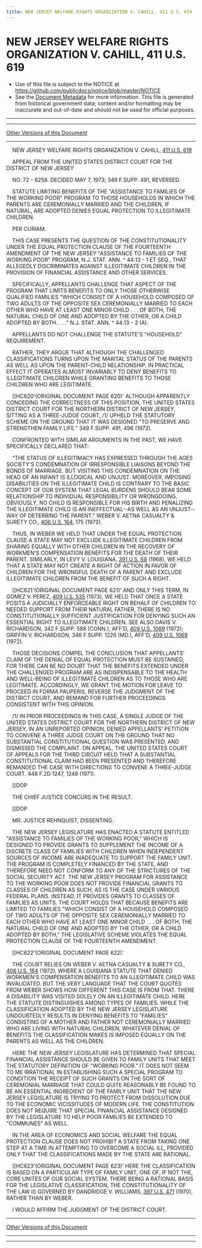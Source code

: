 ```yaml
---
title: NEW JERSEY WELFARE RIGHTS ORGANIZATION V. CAHILL, 411 U.S. 619
---
```


# NEW JERSEY WELFARE RIGHTS ORGANIZATION V. CAHILL, 411 U.S. 619

* Use of this file is subject to the NOTICE at https://github.com/publicdocs/notice/blob/master/NOTICE
* See the [Document Metadata](../../../index.md) for more information.
  This file is generated from historical government data; content and/or formatting may be inaccurate and out-of-date and should not be used for official purposes.

----------
----------

[Other Versions of this Document](https://publicdocs.github.io/go/links?ns=uslm-x&ref=%2Fus%2Fcourts%2Fscotus%2FusReporter%2F411%2F619)

----------

    NEW JERSEY WELFARE RIGHTS ORGANIZATION V. CAHILL, [411 U.S. 619][/us/courts/scotus/usReporter/411/619]

    APPEAL FROM THE UNITED STATES DISTRICT COURT FOR THE DISTRICT OF NEW JERSEY

    NO. 72 - 6258.  DECIDED MAY 7, 1973; 349 F.SUPP.  491, REVERSED.

    STATUTE LIMITING BENEFITS OF THE "ASSISTANCE TO FAMILIES OF THE WORKING POOR" PROGRAM TO THOSE HOUSEHOLDS IN WHICH THE PARENTS ARE CEREMONIALLY MARRIED AND THE CHILDREN, IF NATURAL, ARE ADOPTED DENIES EQUAL PROTECTION TO ILLEGITIMATE CHILDREN.

    PER CURIAM.

    THIS CASE PRESENTS THE QUESTION OF THE CONSTITUTIONALITY UNDER THE EQUAL PROTECTION CLAUSE OF THE FOURTEENTH AMENDMENT OF THE NEW JERSEY "ASSISTANCE TO FAMILIES OF THE WORKING POOR" PROGRAM, N.J. STAT. ANN. ^ 44:13 - 1 ET SEQ., THAT ALLEGEDLY DISCRIMINATES AGAINST ILLEGITIMATE CHILDREN IN THE PROVISION OF FINANCIAL ASSISTANCE AND OTHER SERVICES.

    SPECIFICALLY, APPELLANTS CHALLENGE THAT ASPECT OF THE PROGRAM THAT LIMITS BENEFITS TO ONLY THOSE OTHERWISE QUALIFIED FAMILIES "WHICH CONSIST OF A HOUSEHOLD COMPOSED OF TWO ADULTS OF THE OPPOSITE SEX CEREMONIALLY MARRIED TO EACH OTHER WHO HAVE AT LEAST ONE MINOR CHILD . . . OF BOTH, THE NATURAL CHILD OF ONE AND ADOPTED BY THE OTHER, OR A CHILD ADOPTED BY BOTH.  . . ."  N.J. STAT. ANN. ^ 44:13 - 3 (A).

    APPELLANTS DO NOT CHALLENGE THE STATUTE'S "HOUSEHOLD" REQUIREMENT.

    RATHER, THEY ARGUE THAT ALTHOUGH THE CHALLENGED CLASSIFICATIONS TURNS UPON THE MARITAL STATUS OF THE PARENTS AS WELL AS UPON THE PARENT-CHILD RELATIONSHIP, IN PRACTICAL EFFECT IT OPERATES ALMOST INVARIABLY TO DENY BENEFITS TO ILLEGITIMATE CHILDREN WHILE GRANTING BENEFITS TO THOSE CHILDREN WHO ARE LEGITIMATE.

    \[\[HC620'(ORIGINAL DOCUMENT PAGE 620)'  ALTHOUGH APPARENTLY CONCEDING THE CORRECTNESS OF THIS POSITION, THE UNITED STATES DISTRICT COURT FOR THE NORTHERN DISTRICT OF NEW JERSEY, SITTING AS A THREE-JUDGE COURT, /1/  UPHELD THE STATUTORY SCHEME ON THE GROUND THAT IT WAS DESIGNED "TO PRESERVE AND STRENGTHEN FAMILY LIFE."  349 F.SUPP.  491, 496 (1972).

    CONFRONTED WITH SIMILAR ARGUMENTS IN THE PAST, WE HAVE SPECIFICALLY DECLARED THAT:

    "THE STATUS OF ILLEGITIMACY HAS EXPRESSED THROUGH THE AGES SOCIETY'S CONDEMNATION OF IRRESPONSIBLE LIAISONS BEYOND THE BONDS OF MARRIAGE.  BUT VISITING THIS CONDEMNATION ON THE HEAD OF AN INFANT IS ILLOGICAL AND UNJUST.  MOREOVER, IMPOSING DISABILITIES ON THE ILLEGITIMATE CHILD IS CONTRARY TO THE BASIC CONCEPT OF OUR SYSTEM THAT LEGAL BURDENS SHOULD BEAR SOME RELATIONSHIP TO INDIVIDUAL RESPONSIBILITY OR WRONGDOING.  OBVIOUSLY, NO CHILD IS RESPONSIBLE FOR HIS BIRTH AND PENALIZING THE ILLEGITIMATE CHILD IS AN INEFFECTUAL--AS WELL AS AN UNJUST--WAY OF DETERRING THE PARENT."  WEBER V. AETNA CASUALTY & SURETY CO., [406 U.S. 164][/us/courts/scotus/usReporter/406/164], 175 (1972).

    THUS, IN WEBER WE HELD THAT UNDER THE EQUAL PROTECTION CLAUSE A STATE MAY NOT EXCLUDE ILLEGITIMATE CHILDREN FROM SHARING EQUALLY WITH OTHER CHILDREN IN THE RECOVERY OF WORKMEN'S COMPENSATION BENEFITS FOR THE DEATH OF THEIR PARENT.  SIMILARLY, IN LEVY V. LOUISIANA, [391 U.S. 68][/us/courts/scotus/usReporter/391/68] (1968), WE HELD THAT A STATE MAY NOT CREATE A RIGHT OF ACTION IN FAVOR OF CHILDREN FOR THE WRONGFUL DEATH OF A PARENT AND EXCLUDE ILLEGITIMATE CHILDREN FROM THE BENEFIT OF SUCH A RIGHT.

    \[\[HC621'(ORIGINAL DOCUMENT PAGE 621)'  AND ONLY THIS TERM, IN GOMEZ V. PEREZ, [409 U.S. 535][/us/courts/scotus/usReporter/409/535] (1973), WE HELD THAT ONCE A STATE POSITS A JUDICIALLY ENFORCEABLE RIGHT ON BEHALF OF CHILDREN TO NEEDED SUPPORT FROM THEIR NATURAL FATHER, THERE IS NO CONSTITUTIONALLY SUFFICIENT JUSTIFICATION FOR DENYING SUCH AN ESSENTIAL RIGHT TO ILLEGITIMATE CHILDREN.  SEE ALSO DAVIS V. RICHARDSON, 342 F.SUPP.  588 (CONN.), AFF'D, [409 U.S. 1069][/us/courts/scotus/usReporter/409/1069] (1972); GRIFFIN V. RICHARDSON, 346 F.SUPP.  1226 (MD.), AFF'D, [409 U.S. 1069][/us/courts/scotus/usReporter/409/1069] (1972).

    THOSE DECISIONS COMPEL THE CONCLUSION THAT APPELLANTS' CLAIM OF THE DENIAL OF EQUAL PROTECTION MUST BE SUSTAINED, FOR THERE CAN BE NO DOUBT THAT THE BENEFITS EXTENDED UNDER THE CHALLENGED PROGRAM ARE AS INDISPENSABLE TO THE HEALTH AND WELL-BEING OF ILLEGITIMATE CHILDREN AS TO THOSE WHO ARE LEGITIMATE.  ACCORDINGLY, WE GRANT THE MOTION FOR LEAVE TO PROCEED IN FORMA PAUPERIS, REVERSE THE JUDGMENT OF THE DISTRICT COURT, AND REMAND FOR FURTHER PROCEEDINGS CONSISTENT WITH THIS OPINION.

    /1/  IN PRIOR PROCEEDINGS IN THIS CASE, A SINGLE JUDGE OF THE UNITED STATES DISTRICT COURT FOR THE NORTHERN DISTRICT OF NEW JERSEY, IN AN UNREPORTED OPINION, DENIED APPELLANTS' PETITION TO CONVENE A THREE JUDGE COURT ON THE GROUND THAT NO SUBSTANTIAL CONSTITUTIONAL QUESTION WAS PRESENTED, AND DISMISSED THE COMPLAINT.  ON APPEAL, THE UNITED STATES COURT OF APPEALS FOR THE THIRD CIRCUIT HELD THAT A SUBSTANTIAL CONSTITUTIONAL CLAIM HAD BEEN PRESENTED AND THEREFORE REMANDED THE CASE WITH DIRECTIONS TO CONVENE A THREE-JUDGE COURT.  448 F.2D 1247, 1248 (1971).

    \[\[DOP

    THE CHIEF JUSTICE CONCURS IN THE RESULT.

    \[\[DOP

    MR. JUSTICE REHNQUIST, DISSENTING.

    THE NEW JERSEY LEGISLATURE HAS ENACTED A STATUTE ENTITLED "ASSISTANCE TO FAMILIES OF THE WORKING POOR," WHICH IS DESIGNED TO PROVIDE GRANTS TO SUPPLEMENT THE INCOME OF A DISCRETE CLASS OF FAMILIES WITH CHILDREN WHEN INDEPENDENT SOURCES OF INCOME ARE INADEQUATE TO SUPPORT THE FAMILY UNIT.  THE PROGRAM IS COMPLETELY FINANCED BY THE STATE, AND THEREFORE NEED NOT CONFORM TO ANY OF THE STRICTURES OF THE SOCIAL SECURITY ACT.  THE NEW JERSEY PROGRAM FOR ASSISTANCE TO THE WORKING POOR DOES NOT PROVIDE FINANCIAL GRANTS TO CLASSES OF CHILDREN AS SUCH, AS IS THE CASE UNDER VARIOUS FEDERAL PLANS.  INSTEAD, IT PROVIDES GRANTS TO CLASSES OF FAMILIES AS UNITS.  THE COURT HOLDS THAT BECAUSE BENEFITS ARE LIMITED TO FAMILIES "WHICH CONSIST OF A HOUSEHOLD COMPOSED OF TWO ADULTS OF THE OPPOSITE SEX CEREMONIALLY MARRIED TO EACH OTHER WHO HAVE AT LEAST ONE MINOR CHILD . . . OF BOTH, THE NATURAL CHILD OF ONE AND ADOPTED BY THE OTHER, OR A CHILD ADOPTED BY BOTH," THE LEGISLATIVE SCHEME VIOLATES THE EQUAL PROTECTION CLAUSE OF THE FOURTEENTH AMENDMENT.

    \[\[HC622'(ORIGINAL DOCUMENT PAGE 622)'

    THE COURT RELIES ON WEBER V. AETNA CASUALTY & SURETY CO., [406 U.S. 164][/us/courts/scotus/usReporter/406/164] (1972), WHERE A LOUISIANA STATUTE THAT DENIED WORKMEN'S COMPENSATION BENEFITS TO AN ILLEGITIMATE CHILD WAS INVALIDATED.  BUT THE VERY LANGUAGE THAT THE COURT QUOTES FROM WEBER SHOWS HOW DIFFERENT THIS CASE IS FROM THAT.  THERE A DISABILITY WAS VISITED SOLELY ON AN ILLEGITIMATE CHILD.  HERE THE STATUTE DISTINGUISHES AMONG TYPES OF FAMILIES.  WHILE THE CLASSIFICATION ADOPTED BY THE NEW JERSEY LEGISLATURE UNDOUBTEDLY RESULTS IN DENYING BENEFITS TO "FAMILIES" CONSISTING OF A MOTHER AND FATHER NOT CEREMONIALLY MARRIED WHO ARE LIVING WITH NATURAL CHILDREN, WHATEVER DENIAL OF BENEFITS THE CLASSIFICATION MAKES IS IMPOSED EQUALLY ON THE PARENTS AS WELL AS THE CHILDREN.

    HERE THE NEW JERSEY LEGISLATURE HAS DETERMINED THAT SPECIAL FINANCIAL ASSISTANCE SHOULD BE GIVEN TO FAMILY UNITS THAT MEET THE STATUTORY DEFINITION OF "WORKING POOR."  IT DOES NOT SEEM TO ME IRRATIONAL IN ESTABLISHING SUCH A SPECIAL PROGRAM TO CONDITION THE RECEIPT OF SUCH GRANTS ON THE SORT OF CEREMONIAL MARRIAGE THAT COULD QUITE REASONABLY BE FOUND TO BE AN ESSENTIAL INGREDIENT OF THE FAMILY UNIT THAT THE NEW JERSEY LEGISLATURE IS TRYING TO PROTECT FROM DISSOLUTION DUE TO THE ECONOMIC VICISSITUDES OF MODERN LIFE.  THE CONSTITUTION DOES NOT REQUIRE THAT SPECIAL FINANCIAL ASSISTANCE DESIGNED BY THE LEGISLATURE TO HELP POOR FAMILIES BE EXTENDED TO "COMMUNES" AS WELL.

    IN THE AREA OF ECONOMICS AND SOCIAL WELFARE THE EQUAL PROTECTION CLAUSE DOES NOT PROHIBIT A STATE FROM TAKING ONE STEP AT A TIME IN ATTEMPTING TO OVERCOME A SOCIAL ILL, PROVIDED ONLY THAT THE CLASSIFICATIONS MADE BY THE STATE ARE RATIONAL.

    \[\[HC623'(ORIGINAL DOCUMENT PAGE 623)'  HERE THE CLASSIFICATION IS BASED ON A PARTICULAR TYPE OF FAMILY UNIT, ONE OF, IF NOT THE, CORE UNITES OF OUR SOCIAL SYSTEM.  THERE BEING A RATIONAL BASIS FOR THE LEGISLATIVE CLASSIFICATION, THE CONSTITUTIONALITY OF THE LAW IS GOVERNED BY DANDRIDGE V. WILLIAMS, [397 U.S. 471][/us/courts/scotus/usReporter/397/471] (1970), RATHER THAN BY WEBER.

    I WOULD AFFIRM THE JUDGMENT OF THE DISTRICT COURT.

----------

[Other Versions of this Document](https://publicdocs.github.io/go/links?ns=uslm-x&ref=%2Fus%2Fcourts%2Fscotus%2FusReporter%2F411%2F619)

----------
----------

[/us/courts/scotus/usReporter/411/619]: https://publicdocs.github.io/go/links?ns=uslm-x&ref=%2Fus%2Fcourts%2Fscotus%2FusReporter%2F411%2F619
[/us/courts/scotus/usReporter/406/164]: https://publicdocs.github.io/go/links?ns=uslm-x&ref=%2Fus%2Fcourts%2Fscotus%2FusReporter%2F406%2F164
[/us/courts/scotus/usReporter/391/68]: https://publicdocs.github.io/go/links?ns=uslm-x&ref=%2Fus%2Fcourts%2Fscotus%2FusReporter%2F391%2F68
[/us/courts/scotus/usReporter/409/535]: https://publicdocs.github.io/go/links?ns=uslm-x&ref=%2Fus%2Fcourts%2Fscotus%2FusReporter%2F409%2F535
[/us/courts/scotus/usReporter/409/1069]: https://publicdocs.github.io/go/links?ns=uslm-x&ref=%2Fus%2Fcourts%2Fscotus%2FusReporter%2F409%2F1069
[/us/courts/scotus/usReporter/409/1069]: https://publicdocs.github.io/go/links?ns=uslm-x&ref=%2Fus%2Fcourts%2Fscotus%2FusReporter%2F409%2F1069
[/us/courts/scotus/usReporter/406/164]: https://publicdocs.github.io/go/links?ns=uslm-x&ref=%2Fus%2Fcourts%2Fscotus%2FusReporter%2F406%2F164
[/us/courts/scotus/usReporter/397/471]: https://publicdocs.github.io/go/links?ns=uslm-x&ref=%2Fus%2Fcourts%2Fscotus%2FusReporter%2F397%2F471


